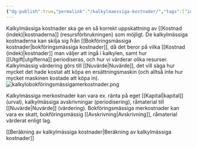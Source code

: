 ```yaml
---
{"dg-publish":true,"permalink":"/kalkylmaessiga-kostnader/","tags":["industriellekonomi"]}
---
```


Kalkylmässiga kostnader ska ge en så korrekt uppskattning av [[Kostnad (indek)\|kostnaderna]] (resursförbrukningen) som möjligt. De kalkylmässiga kostnaderna kan skilja sig från [[Bokföringsmässiga kostnader\|bokföringsmässiga kostnader]], då det beror på vilka [[Kostnad (indek)\|kostnader]] man väljer att ingå i kalkylen, samt hur [[Utgift\|utgifterna]] periodiseras, och hur vi värderar olika resurser. Kalkylmässig värdering görs till [[Nuvärde\|Nuvärde]], det vill säga hur mycket det hade kostat att köpa en ersättningsmaskin (och alltså inte hur mycket maskinen kostade att köpa in).
![kalkylobokföringsmässigamerkostnader.png](/img/user/images/kalkylobokf%C3%B6ringsm%C3%A4ssigamerkostnader.png)

Kalkylmässiga merkostnader kan vara ex. ränta på eget [[Kapital\|kapital]] (urval), kalkylmässiga avskrivningar (periodisering), råmaterial till [[Nuvärde\|Nuvärde]] (värdering).
Bokföringsmässiga merkostnader kan vara ex skatt, bokföringsmässig [[Avskrivning\|Avskrivning]], råmaterial värderat enligt lag.

[[Beräkning av kalkylmässiga kostnader\|Beräkning av kalkylmässiga kostnader]] 
